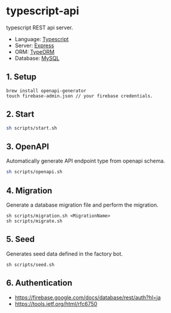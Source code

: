 # typescript-api

typescript REST api server.

- Language: [Typescript](https://www.typescriptlang.org/ "Typescript")
- Server: [Express](https://expressjs.com/ja/ "Express")
- ORM: [TypeORM](https://typeorm.io/#/ "TypeORM")
- Database: [MySQL](https://www.mysql.com/jp/ "MySQL")

## 1. Setup

```
brew install openapi-generator
touch firebase-admin.json // your firebase credentials.
```

## 2. Start

```sh
sh scripts/start.sh
```

## 3. OpenAPI

Automatically generate API endpoint type from openapi schema.

```sh
sh scripts/openapi.sh
```

## 4. Migration

Generate a database migration file and perform the migration.

```shell
sh scripts/migration.sh <MigrationName>
sh scripts/migrate.sh
```

## 5. Seed

Generates seed data defined in the factory bot.

```shell
sh scripts/seed.sh
```

## 6. Authentication

- https://firebase.google.com/docs/database/rest/auth?hl=ja
- https://tools.ietf.org/html/rfc6750
